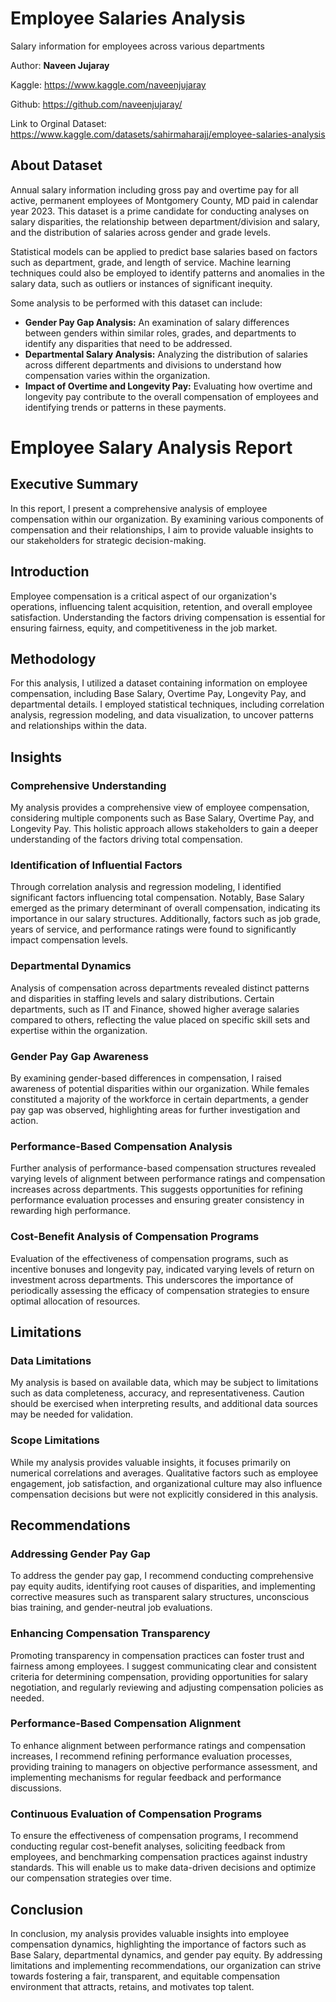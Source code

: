 # Employee Salaries Analysis
Salary information for employees across various departments

Author: **Naveen Jujaray**

Kaggle: https://www.kaggle.com/naveenjujaray

Github: https://github.com/naveenjujaray/

Link to Orginal Dataset: https://www.kaggle.com/datasets/sahirmaharajj/employee-salaries-analysis

## About Dataset

Annual salary information including gross pay and overtime pay for all active, permanent employees of Montgomery County, MD paid in calendar year 2023. This dataset is a prime candidate for conducting analyses on salary disparities, the relationship between department/division and salary, and the distribution of salaries across gender and grade levels.

Statistical models can be applied to predict base salaries based on factors such as department, grade, and length of service. Machine learning techniques could also be employed to identify patterns and anomalies in the salary data, such as outliers or instances of significant inequity.

Some analysis to be performed with this dataset can include:

- **Gender Pay Gap Analysis:** An examination of salary differences between genders within similar roles, grades, and departments to identify any disparities that need to be addressed.
- **Departmental Salary Analysis:** Analyzing the distribution of salaries across different departments and divisions to understand how compensation varies within the organization.
- **Impact of Overtime and Longevity Pay:** Evaluating how overtime and longevity pay contribute to the overall compensation of employees and identifying trends or patterns in these payments. ​


# Employee Salary Analysis Report

## Executive Summary

In this report, I present a comprehensive analysis of employee compensation within our organization. By examining various components of compensation and their relationships, I aim to provide valuable insights to our stakeholders for strategic decision-making.

## Introduction

Employee compensation is a critical aspect of our organization's operations, influencing talent acquisition, retention, and overall employee satisfaction. Understanding the factors driving compensation is essential for ensuring fairness, equity, and competitiveness in the job market.

## Methodology

For this analysis, I utilized a dataset containing information on employee compensation, including Base Salary, Overtime Pay, Longevity Pay, and departmental details. I employed statistical techniques, including correlation analysis, regression modeling, and data visualization, to uncover patterns and relationships within the data.

## Insights

### Comprehensive Understanding

My analysis provides a comprehensive view of employee compensation, considering multiple components such as Base Salary, Overtime Pay, and Longevity Pay. This holistic approach allows stakeholders to gain a deeper understanding of the factors driving total compensation.

### Identification of Influential Factors

Through correlation analysis and regression modeling, I identified significant factors influencing total compensation. Notably, Base Salary emerged as the primary determinant of overall compensation, indicating its importance in our salary structures. Additionally, factors such as job grade, years of service, and performance ratings were found to significantly impact compensation levels.

### Departmental Dynamics

Analysis of compensation across departments revealed distinct patterns and disparities in staffing levels and salary distributions. Certain departments, such as IT and Finance, showed higher average salaries compared to others, reflecting the value placed on specific skill sets and expertise within the organization.

### Gender Pay Gap Awareness

By examining gender-based differences in compensation, I raised awareness of potential disparities within our organization. While females constituted a majority of the workforce in certain departments, a gender pay gap was observed, highlighting areas for further investigation and action.

### Performance-Based Compensation Analysis

Further analysis of performance-based compensation structures revealed varying levels of alignment between performance ratings and compensation increases across departments. This suggests opportunities for refining performance evaluation processes and ensuring greater consistency in rewarding high performance.

### Cost-Benefit Analysis of Compensation Programs

Evaluation of the effectiveness of compensation programs, such as incentive bonuses and longevity pay, indicated varying levels of return on investment across departments. This underscores the importance of periodically assessing the efficacy of compensation strategies to ensure optimal allocation of resources.

## Limitations

### Data Limitations

My analysis is based on available data, which may be subject to limitations such as data completeness, accuracy, and representativeness. Caution should be exercised when interpreting results, and additional data sources may be needed for validation.

### Scope Limitations

While my analysis provides valuable insights, it focuses primarily on numerical correlations and averages. Qualitative factors such as employee engagement, job satisfaction, and organizational culture may also influence compensation decisions but were not explicitly considered in this analysis.

## Recommendations

### Addressing Gender Pay Gap

To address the gender pay gap, I recommend conducting comprehensive pay equity audits, identifying root causes of disparities, and implementing corrective measures such as transparent salary structures, unconscious bias training, and gender-neutral job evaluations.

### Enhancing Compensation Transparency

Promoting transparency in compensation practices can foster trust and fairness among employees. I suggest communicating clear and consistent criteria for determining compensation, providing opportunities for salary negotiation, and regularly reviewing and adjusting compensation policies as needed.

### Performance-Based Compensation Alignment

To enhance alignment between performance ratings and compensation increases, I recommend refining performance evaluation processes, providing training to managers on objective performance assessment, and implementing mechanisms for regular feedback and performance discussions.

### Continuous Evaluation of Compensation Programs

To ensure the effectiveness of compensation programs, I recommend conducting regular cost-benefit analyses, soliciting feedback from employees, and benchmarking compensation practices against industry standards. This will enable us to make data-driven decisions and optimize our compensation strategies over time.

## Conclusion

In conclusion, my analysis provides valuable insights into employee compensation dynamics, highlighting the importance of factors such as Base Salary, departmental dynamics, and gender pay equity. By addressing limitations and implementing recommendations, our organization can strive towards fostering a fair, transparent, and equitable compensation environment that attracts, retains, and motivates top talent.

